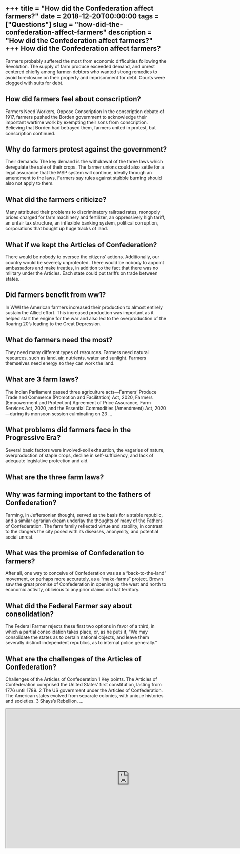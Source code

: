 +++
title = "How did the Confederation affect farmers?"
date = 2018-12-20T00:00:00
tags = ["Questions"]
slug = "how-did-the-confederation-affect-farmers"
description = "How did the Confederation affect farmers?"
+++
How did the Confederation affect farmers?
-----------------------------------------

Farmers probably suffered the most from economic difficulties following the Revolution. The supply of farm produce exceeded demand, and unrest centered chiefly among farmer-debtors who wanted strong remedies to avoid foreclosure on their property and imprisonment for debt. Courts were clogged with suits for debt.

How did farmers feel about conscription?
----------------------------------------

Farmers Need Workers, Oppose Conscription In the conscription debate of 1917, farmers pushed the Borden government to acknowledge their important wartime work by exempting their sons from conscription. Believing that Borden had betrayed them, farmers united in protest, but conscription continued.

Why do farmers protest against the government?
----------------------------------------------

Their demands: The key demand is the withdrawal of the three laws which deregulate the sale of their crops. The farmer unions could also settle for a legal assurance that the MSP system will continue, ideally through an amendment to the laws. Farmers say rules against stubble burning should also not apply to them.

What did the farmers criticize?
-------------------------------

Many attributed their problems to discriminatory railroad rates, monopoly prices charged for farm machinery and fertilizer, an oppressively high tariff, an unfair tax structure, an inflexible banking system, political corruption, corporations that bought up huge tracks of land.

What if we kept the Articles of Confederation?
----------------------------------------------

There would be nobody to oversee the citizens’ actions. Additionally, our country would be severely unprotected. There would be nobody to appoint ambassadors and make treaties, in addition to the fact that there was no military under the Articles. Each state could put tariffs on trade between states.

Did farmers benefit from ww1?
-----------------------------

In WWI the American farmers increased their production to almost entirely sustain the Allied effort. This increased production was important as it helped start the engine for the war and also led to the overproduction of the Roaring 20’s leading to the Great Depression.

What do farmers need the most?
------------------------------

They need many different types of resources. Farmers need natural resources, such as land, air, nutrients, water and sunlight. Farmers themselves need energy so they can work the land.

What are 3 farm laws?
---------------------

The Indian Parliament passed three agriculture acts—Farmers’ Produce Trade and Commerce (Promotion and Facilitation) Act, 2020, Farmers (Empowerment and Protection) Agreement of Price Assurance, Farm Services Act, 2020, and the Essential Commodities (Amendment) Act, 2020—during its monsoon session culminating on 23 …

What problems did farmers face in the Progressive Era?
------------------------------------------------------

Several basic factors were involved-soil exhaustion, the vagaries of nature, overproduction of staple crops, decline in self-sufficiency, and lack of adequate legislative protection and aid.

What are the three farm laws?
-----------------------------

Why was farming important to the fathers of Confederation?
----------------------------------------------------------

Farming, in Jeffersonian thought, served as the basis for a stable republic, and a similar agrarian dream underlay the thoughts of many of the Fathers of Confederation. The farm family reflected virtue and stability, in contrast to the dangers the city posed with its diseases, anonymity, and potential social unrest.

What was the promise of Confederation to farmers?
-------------------------------------------------

After all, one way to conceive of Confederation was as a “back-to-the-land” movement, or perhaps more accurately, as a “make-farms” project. Brown saw the great promise of Confederation in opening up the west and north to economic activity, oblivious to any prior claims on that territory.

What did the Federal Farmer say about consolidation?
----------------------------------------------------

The Federal Farmer rejects these first two options in favor of a third, in which a partial consolidation takes place, or, as he puts it, “We may consolidate the states as to certain national objects, and leave them severally distinct independent republics, as to internal police generally.”

What are the challenges of the Articles of Confederation?
---------------------------------------------------------

Challenges of the Articles of Confederation 1 Key points. The Articles of Confederation comprised the United States’ first constitution, lasting from 1776 until 1789. 2 The US government under the Articles of Confederation. The American states evolved from separate colonies, with unique histories and societies. 3 Shays’s Rebellion. …

<iframe allow="accelerometer; autoplay; clipboard-write; encrypted-media; gyroscope; picture-in-picture" allowfullscreen="" class="__youtube_prefs__  epyt-is-override  no-lazyload" data-no-lazy="1" data-origheight="433" data-origwidth="770" data-skipgform_ajax_framebjll="" height="433" id="_ytid_30406" loading="lazy" src="https://www.youtube.com/embed/Rkycw33wvNs?enablejsapi=1&autoplay=0&cc_load_policy=0&cc_lang_pref=&iv_load_policy=1&loop=0&modestbranding=0&rel=1&fs=1&playsinline=0&autohide=2&theme=dark&color=red&controls=1&" title="YouTube player" width="770"></iframe>